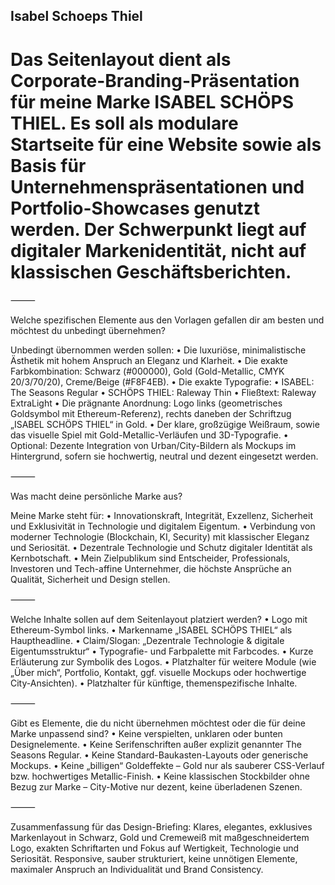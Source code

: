 ## **Isabel Schoeps Thiel**

# Das Seitenlayout dient als Corporate-Branding-Präsentation für meine Marke ISABEL SCHÖPS THIEL. Es soll als modulare Startseite für eine Website sowie als Basis für Unternehmenspräsentationen und Portfolio-Showcases genutzt werden. Der Schwerpunkt liegt auf digitaler Markenidentität, nicht auf klassischen Geschäftsberichten.

⸻

Welche spezifischen Elemente aus den Vorlagen gefallen dir am besten und möchtest du unbedingt übernehmen?

Unbedingt übernommen werden sollen:
	•	Die luxuriöse, minimalistische Ästhetik mit hohem Anspruch an Eleganz und Klarheit.
	•	Die exakte Farbkombination: Schwarz (#000000), Gold (Gold-Metallic, CMYK 20/3/70/20), Creme/Beige (#F8F4EB).
	•	Die exakte Typografie:
	•	ISABEL: The Seasons Regular
	•	SCHÖPS THIEL: Raleway Thin
	•	Fließtext: Raleway ExtraLight
	•	Die prägnante Anordnung: Logo links (geometrisches Goldsymbol mit Ethereum-Referenz), rechts daneben der Schriftzug „ISABEL SCHÖPS THIEL“ in Gold.
	•	Der klare, großzügige Weißraum, sowie das visuelle Spiel mit Gold-Metallic-Verläufen und 3D-Typografie.
	•	Optional: Dezente Integration von Urban/City-Bildern als Mockups im Hintergrund, sofern sie hochwertig, neutral und dezent eingesetzt werden.

⸻

Was macht deine persönliche Marke aus?

Meine Marke steht für:
	•	Innovationskraft, Integrität, Exzellenz, Sicherheit und Exklusivität in Technologie und digitalem Eigentum.
	•	Verbindung von moderner Technologie (Blockchain, KI, Security) mit klassischer Eleganz und Seriosität.
	•	Dezentrale Technologie und Schutz digitaler Identität als Kernbotschaft.
	•	Mein Zielpublikum sind Entscheider, Professionals, Investoren und Tech-affine Unternehmer, die höchste Ansprüche an Qualität, Sicherheit und Design stellen.

⸻

Welche Inhalte sollen auf dem Seitenlayout platziert werden?
	•	Logo mit Ethereum-Symbol links.
	•	Markenname „ISABEL SCHÖPS THIEL“ als Hauptheadline.
	•	Claim/Slogan: „Dezentrale Technologie & digitale Eigentumsstruktur“
	•	Typografie- und Farbpalette mit Farbcodes.
	•	Kurze Erläuterung zur Symbolik des Logos.
	•	Platzhalter für weitere Module (wie „Über mich“, Portfolio, Kontakt, ggf. visuelle Mockups oder hochwertige City-Ansichten).
	•	Platzhalter für künftige, themenspezifische Inhalte.

⸻

Gibt es Elemente, die du nicht übernehmen möchtest oder die für deine Marke unpassend sind?
	•	Keine verspielten, unklaren oder bunten Designelemente.
	•	Keine Serifenschriften außer explizit genannter The Seasons Regular.
	•	Keine Standard-Baukasten-Layouts oder generische Mockups.
	•	Keine „billigen“ Goldeffekte – Gold nur als sauberer CSS-Verlauf bzw. hochwertiges Metallic-Finish.
	•	Keine klassischen Stockbilder ohne Bezug zur Marke – City-Motive nur dezent, keine überladenen Szenen.

⸻

Zusammenfassung für das Design-Briefing:
Klares, elegantes, exklusives Markenlayout in Schwarz, Gold und Cremeweiß mit maßgeschneidertem Logo, exakten Schriftarten und Fokus auf Wertigkeit, Technologie und Seriosität. Responsive, sauber strukturiert, keine unnötigen Elemente, maximaler Anspruch an Individualität und Brand Consistency.
